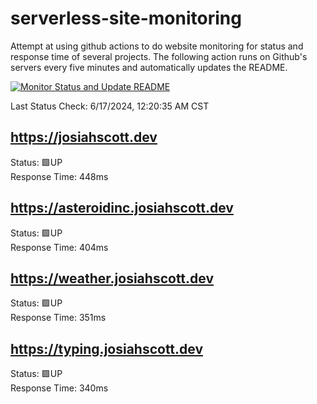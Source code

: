 # serverless-site-monitoring
Attempt at using github actions to do website monitoring for status and response time of several projects. The following action runs on Github's servers every five minutes and automatically updates the README.  

[![Monitor Status and Update README](https://github.com/JosiahSco/serverless-site-monitoring/actions/workflows/monitor.yaml/badge.svg)](https://github.com/JosiahSco/serverless-site-monitoring/actions/workflows/monitor.yaml)

Last Status Check: 6/17/2024, 12:20:35 AM CST

## https://josiahscott.dev
Status: 🟩UP  
Response Time: 448ms

## https://asteroidinc.josiahscott.dev
Status: 🟩UP  
Response Time: 404ms

## https://weather.josiahscott.dev
Status: 🟩UP  
Response Time: 351ms

## https://typing.josiahscott.dev
Status: 🟩UP  
Response Time: 340ms

